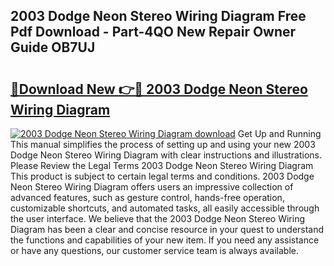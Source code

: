 ## 2003 Dodge Neon Stereo Wiring Diagram Free Pdf Download - Part-4QO New Repair Owner Guide OB7UJ

# <h2><a href="http://dfke5yq.blite.top/?on=2003+Dodge+Neon+Stereo+Wiring+Diagram">🔗Download New 👉🔴 2003 Dodge Neon Stereo Wiring Diagram</a></h2>

[![2003 Dodge Neon Stereo Wiring Diagram download](https://i.imgur.com/lujVjoI.png)](http://dfke5yq.blite.top/?on=2003+Dodge+Neon+Stereo+Wiring+Diagram)
Get Up and Running This manual simplifies the process of setting up and using your new 2003 Dodge Neon Stereo Wiring Diagram with clear instructions and illustrations. Please Review the Legal Terms 2003 Dodge Neon Stereo Wiring Diagram This product is subject to certain legal terms and conditions. 2003 Dodge Neon Stereo Wiring Diagram offers users an impressive collection of advanced features, such as gesture control, hands-free operation, customizable shortcuts, and automated tasks, all easily accessible through the user interface. We believe that the 2003 Dodge Neon Stereo Wiring Diagram has been a clear and concise resource in your quest to understand the functions and capabilities of your new item. If you need any assistance or have any questions, our customer service team is always available.
